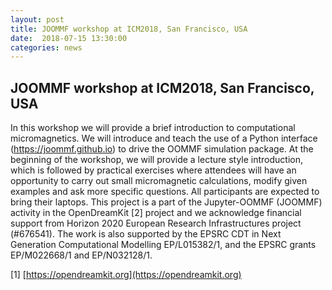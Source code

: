 ```yaml
---
layout: post
title: JOOMMF workshop at ICM2018, San Francisco, USA
date:  2018-07-15 13:30:00
categories: news
---
```


## JOOMMF workshop at ICM2018, San Francisco, USA

In this workshop we will provide a brief introduction to computational
micromagnetics. We will introduce and teach the use of a Python
interface (https://joommf.github.io) to drive the OOMMF simulation package. At
the beginning of the workshop, we will provide a lecture style
introduction, which is followed by practical exercises where attendees
will have an opportunity to carry out small micromagnetic
calculations, modify given examples and ask more specific
questions. All participants are expected to bring their laptops. This
project is a part of the Jupyter-OOMMF (JOOMMF) activity in the
OpenDreamKit [2] project and we acknowledge financial support from
Horizon 2020 European Research Infrastructures project (#676541). The
work is also supported by the EPSRC CDT in Next Generation
Computational Modelling EP/L015382/1, and the EPSRC grants
EP/M022668/1 and EP/N032128/1.

[1] [https://opendreamkit.org](https://opendreamkit.org)


